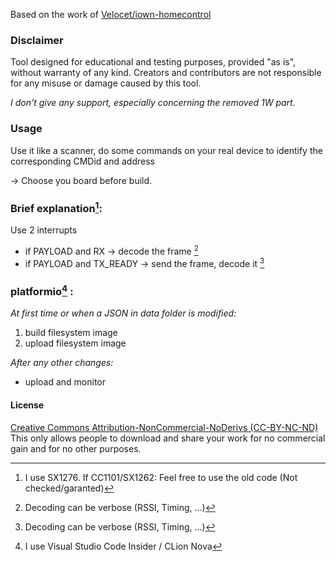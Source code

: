 Based on the work of [Velocet/iown-homecontrol](https://github.com/Velocet/iown-homecontrol)

### **Disclaimer**  
Tool designed for educational and testing purposes, provided "as is", without warranty of any kind. Creators and contributors are not responsible for any misuse or damage caused by this tool.

_I don't give any support, especially concerning the removed 1W part._

### Usage
Use it like a scanner, do some commands on your real device to identify the corresponding CMDid and address

-> Choose you board before build.

### Brief explanation[^1]:
Use 2 interrupts 
  - if PAYLOAD and RX -> decode the frame [^3]
  - if PAYLOAD and TX_READY -> send the frame, decode it [^3]

### platformio[^2] :
_At first time or when a JSON in data folder is modified:_
  1. build filesystem image
  2. upload filesystem image
     
_After any other changes:_  
  - upload and monitor

[^1]: I use SX1276. If CC1101/SX1262: Feel free to use the old code (Not checked/garanted)
[^2]: I use Visual Studio Code Insider / CLion Nova
[^3]: Decoding can be verbose (RSSI, Timing, ...)

#### **License**

[Creative Commons Attribution-NonCommercial-NoDerivs (CC-BY-NC-ND)](http://creativecommons.org/licenses/by-nc-nd/4.0/)
This only allows people to download and share your work for no commercial gain and for no other purposes.